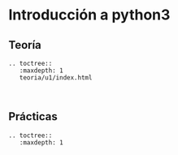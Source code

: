 # Introducción a python3

## Teoría

```eval_rst
.. toctree::
   :maxdepth: 1
   teoria/u1/index.html
   
   
```
## Prácticas

```eval_rst
.. toctree::
   :maxdepth: 1

   
   
```
